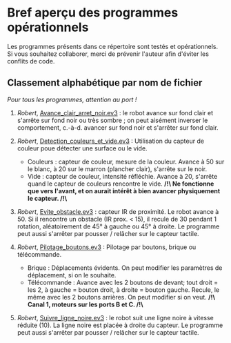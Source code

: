 # Bref aperçu des programmes opérationnels
Les programmes présents dans ce répertoire sont testés et opérationnels. Si vous souhaitez collaborer, merci de prévenir l'auteur afin d'éviter les conflits de code.

## Classement alphabétique par nom de fichier
_Pour tous les programmes, attention au port !_

1. _Robert_, [Avance\_clair\_arret_noir.ev3](https://github.com/TechiesLab/mindstorm/blob/master/programmes/operationnels/Avance_clair_arret_noir.ev3)&nbsp;: le robot avance sur fond clair et s'arrête sur fond noir ou très sombre&nbsp;; on peut aisément inverser le comportement, c.-à-d. avancer sur fond noir et s'arrêter sur fond clair.

2. _Robert_, [Detection\_couleurs\_et\_vide.ev3](https://github.com/TechiesLab/mindstorm/blob/master/programmes/operationnels/Detection_couleurs_et_vide.ev3)&nbsp;: Utilisation du capteur de couleur poue détecter une surface ou le vide.
    - Couleurs&nbsp;: capteur de couleur, mesure de la couleur. Avance à 50 sur le blanc, à 20 sur le marron (plancher clair), s'arrête sur le noir.
    - Vide&nbsp;: capteur de couleur, intensité réfléchie. Avance à 20, s'arrête quand le capteur de couleurs rencontre le vide. __/!\ Ne fonctionne que vers l'avant, et on aurait intérêt à bien avancer physiquement le capteur. /!\\__

1. _Robert_, [Evite\_obstacle.ev3](https://github.com/TechiesLab/mindstorm/blob/master/programmes/operationnels/Evite_obstacle.ev3)&nbsp;: capteur IR de proximité. Le robot avance à 50. Si il rencontre un obstacle (IR prox. < 15), il recule de 30 pendant 1 rotation, aléatoirement de 45° à gauche ou 45° à droite. Le programme peut aussi s'arrêter par pousser / relâcher sur le capteur tactile.

2. _Robert_, [Pilotage\_boutons.ev3](https://github.com/TechiesLab/mindstorm/blob/master/programmes/operationnels/Pilotage_boutons.ev3)&nbsp;: Pilotage par boutons, brique ou télécommande.
    - Brique&nbsp;: Déplacements évidents. On peut modifier les paramètres de déplacement, si on le souhaite.
    - Télécommande&nbsp;: Avance avec les 2 boutons de devant; tout droit = les 2, à gauche = bouton droit, à droite = bouton gauche. Recule, le même avec les 2 boutons arrières. On peut modifier si on veut. __/!\ Canal 1, moteurs sur les ports B et C. /!\\__

1. _Robert_, [Suivre\_ligne\_noire.ev3](https://github.com/TechiesLab/mindstorm/blob/master/programmes/operationnels/Suivre_ligne_noire.ev3)&nbsp;: le robot suit une ligne noire à vitesse réduite (10). La ligne noire est placée à droite du capteur. Le programme peut aussi s'arrêter par pousser / relâcher sur le capteur tactile.

